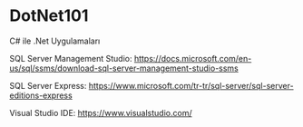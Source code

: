 # DotNet101
C# ile .Net Uygulamaları

SQL Server Management Studio:
https://docs.microsoft.com/en-us/sql/ssms/download-sql-server-management-studio-ssms

SQL Server Express:
https://www.microsoft.com/tr-tr/sql-server/sql-server-editions-express

Visual Studio IDE:
https://www.visualstudio.com/
